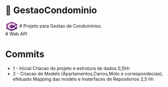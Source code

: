 ﻿# 🏢 GestaoCondominio


<img align="center" alt="Csharp" height="30" width="40" src="https://raw.githubusercontent.com/devicons/devicon/master/icons/csharp/csharp-original.svg">
# Projeto para Gestao de Condominios. <br>
# Web API<br>

# Commits
- 1 - Inicial Criacao do projeto e estrutura de dados 0,5hh
- 2 - Criacao de Models (Apartamentos,Carros,Moto e correspondecias), efetuado Mapping das models e Insterfaces de Repositorios 2,5 hh

